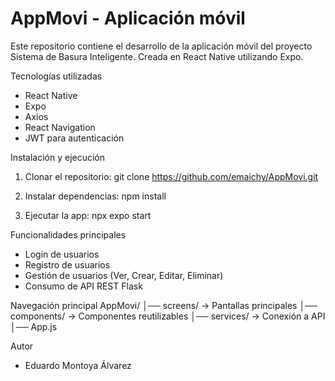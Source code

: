 # AppMovi - Aplicación móvil

Este repositorio contiene el desarrollo de la aplicación móvil del proyecto Sistema de Basura Inteligente. Creada en React Native utilizando Expo.

Tecnologías utilizadas
- React Native
- Expo
- Axios
- React Navigation
- JWT para autenticación

Instalación y ejecución
1. Clonar el repositorio:
git clone https://github.com/emaichy/AppMovi.git

2. Instalar dependencias:
npm install

3. Ejecutar la app:
npx expo start

Funcionalidades principales
- Login de usuarios
- Registro de usuarios
- Gestión de usuarios (Ver, Crear, Editar, Eliminar)
- Consumo de API REST Flask

Navegación principal
AppMovi/
│── screens/      → Pantallas principales
│── components/   → Componentes reutilizables
│── services/     → Conexión a API
│── App.js

Autor
- Eduardo Montoya Álvarez
